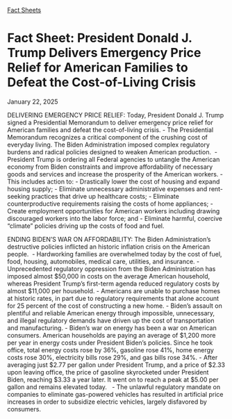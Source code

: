 [Fact Sheets](https://www.whitehouse.gov/fact-sheets/)

# 					Fact Sheet: President Donald J. Trump Delivers Emergency Price Relief for American Families to Defeat the Cost-of-Living Crisis				

January 22, 2025

DELIVERING EMERGENCY PRICE RELIEF: Today, President Donald J. Trump signed a Presidential Memorandum to deliver emergency price relief for American families and defeat the cost-of-living crisis.
    - The Presidential Memorandum recognizes a critical component of the crushing cost of everyday living. The Biden Administration imposed complex regulatory burdens and radical policies designed to weaken American production. 
    - President Trump is ordering all Federal agencies to untangle the American economy from Biden constraints and improve affordability of necessary goods and services and increase the prosperity of the American workers.
    - This includes action to:       - Drastically lower the cost of housing and expand housing supply;       - Eliminate unnecessary administrative expenses and rent-seeking practices that drive up healthcare costs;       - Eliminate counterproductive requirements raising the costs of home appliances;       - Create employment opportunities for American workers including drawing discouraged workers into the labor force; and        - Eliminate harmful, coercive “climate” policies driving up the costs of food and fuel. 

ENDING BIDEN’S WAR ON AFFORDABILITY: The Biden Administration’s destructive policies inflicted an historic inflation crisis on the American people. 
    - Hardworking families are overwhelmed today by the cost of fuel, food, housing, automobiles, medical care, utilities, and insurance.
    - Unprecedented regulatory oppression from the Biden Administration has imposed almost $50,000 in costs on the average American household, whereas President Trump’s first-term agenda reduced regulatory costs by almost $11,000 per household.
    - Americans are unable to purchase homes at historic rates, in part due to regulatory requirements that alone account for 25 percent of the cost of constructing a new home.
    - Biden’s assault on plentiful and reliable American energy through impossible, unnecessary, and illegal regulatory demands have driven up the cost of transportation and manufacturing.       - Biden’s war on energy has been a war on American consumers. American households are paying an average of $1,200 more per year in energy costs under President Biden’s policies. Since he took office, total energy costs rose by 36%, gasoline rose 41%, home energy costs rose 30%, electricity bills rose 29%, and gas bills rose 34%.        - After averaging just $2.77 per gallon under President Trump, and a price of $2.33 upon leaving office, the price of gasoline skyrocketed under President Biden, reaching $3.33 a year later. It went on to reach a peak at $5.00 per gallon and remains elevated today.   
    - The unlawful regulatory mandate on companies to eliminate gas-powered vehicles has resulted in artificial price increases in order to subsidize electric vehicles, largely disfavored by consumers.
